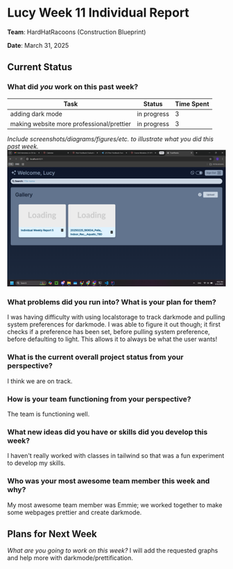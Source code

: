 # Lucy Week 11 Individual Report

**Team**: HardHatRacoons (Construction Blueprint)

**Date**:  March 31, 2025

## Current Status

### What did _you_ work on this past week?

| Task                              | Status    | Time Spent | 
| --------------------------------- | --------- | ---------- |
|  adding dark mode   | in progress | 3 |
|  making website more professional/prettier  |  in progress  |  3  |

*Include screenshots/diagrams/figures/etc. to illustrate what you did this past week.*
![darkmode in progress picture](./images/lucy-darkmode.png)

### What problems did you run into? What is your plan for them?
I was having difficulty with using localstorage to track darkmode and pulling system preferences for darkmode. I was able to figure it out though; it first checks if a preference has been set, before pulling system preference, before defaulting to light. This allows it to always be what the user wants! 

### What is the current overall project status from your perspective? 
I think we are on track.


### How is your team functioning from your perspective?
The team is functioning well.


### What new ideas did you have or skills did you develop this week?
I haven't really worked with classes in tailwind so that was a fun experiment to develop my skills.


### Who was your most awesome team member this week and why?
My most awesome team member was Emmie; we worked together to make some webpages prettier and create darkmode.

## Plans for Next Week

*What are you going to work on this week?*
I will add the requested graphs and help more with darkmode/prettification.

